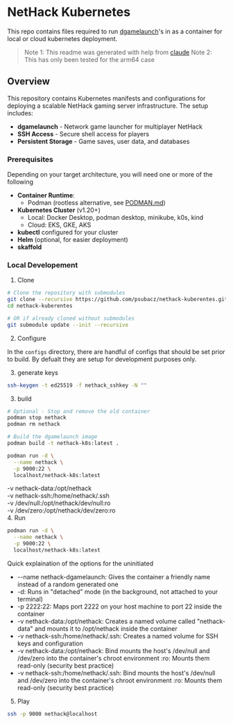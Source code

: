 # NetHack Kubernetes 
This repo contains files required to run [dgamelaunch](https://github.com/paxed/dgamelaunch.git)'s in as a container for local or cloud kubernetes deployment.

> Note 1: This readme was generated with help from [claude](https://claude.ai/)
> Note 2: This has only been tested for the arm64 case

## Overview

This repository contains Kubernetes manifests and configurations for deploying a scalable NetHack gaming server infrastructure. The setup includes:

- **dgamelaunch** - Network game launcher for multiplayer NetHack
- **SSH Access** - Secure shell access for players
- **Persistent Storage** - Game saves, user data, and databases

### Prerequisites
Depending on your target architecture, you will need one or more of the following

- **Container Runtime**:
  - Podman (rootless alternative, see [PODMAN.md](PODMAN.md))
- **Kubernetes Cluster** (v1.20+)
  - Local: Docker Desktop, podman desktop, minikube, k0s, kind
  - Cloud: EKS, GKE, AKS
- **kubectl** configured for your cluster
- **Helm** (optional, for easier deployment)
- **skaffold**

### Local Developement

1. Clone

```bash
# Clone the repository with submodules
git clone --recursive https://github.com/psubacz/nethack-kuberentes.git
cd nethack-kuberentes

# OR if already cloned without submodules
git submodule update --init --recursive
```


2. Configure

In the `configs` directory, there are handful of configs that should be set prior to build. By defualt they are setup for development purposes only.

3. generate keys

```bash
ssh-keygen -t ed25519 -f nethack_sshkey -N ""
```

3. build

```bash
# Optional - Stop and remove the old container
podman stop nethack
podman rm nethack

# Build the dgamelaunch image
podman build -t nethack-k8s:latest .

podman run -d \
  --name nethack \
  -p 9000:22 \
  localhost/nethack-k8s:latest
```
  -v nethack-data:/opt/nethack \
  -v nethack-ssh:/home/nethack/.ssh \
  -v /dev/null:/opt/nethack/dev/null:ro \
  -v /dev/zero:/opt/nethack/dev/zero:ro \
4. Run

```bash
podman run -d \
  --name nethack \
  -p 9000:22 \
  localhost/nethack-k8s:latest
```

Quick explaination of the options for the uninitiated

* --name nethack-dgamelaunch: Gives the container a friendly name instead of a random generated one
* -d: Runs in "detached" mode (in the background, not attached to your terminal)
* -p 2222:22: Maps port 2222 on your host machine to port 22 inside the container
* -v nethack-data:/opt/nethack: Creates a named volume called "nethack-data" and mounts it to /opt/nethack inside the container
* -v nethack-ssh:/home/nethack/.ssh: Creates a named volume for SSH keys and configuration
* -v nethack-data:/opt/nethack: Bind mounts the host's /dev/null and /dev/zero into the container's chroot environment :ro: Mounts them read-only (security best practice)
* -v nethack-ssh:/home/nethack/.ssh: Bind mounts the host's /dev/null and /dev/zero into the container's chroot environment :ro: Mounts them read-only (security best practice)

5. Play

```bash
ssh -p 9000 nethack@localhost
```
